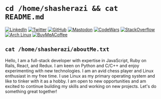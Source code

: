 # `cd /home/shasherazi && cat README.md`

[![LinkedIn](https://img.shields.io/badge/LinkedIn-0077B5?style=for-the-badge&logo=linkedin&logoColor=white)](https://linkedin.com/in/shasherazi)
[![Twitter](https://img.shields.io/badge/Twitter-1DA1F2?style=for-the-badge&logo=twitter&logoColor=white)](https://twitter.com/shasherazi)
[![GitHub](https://img.shields.io/badge/GitHub-100000?style=for-the-badge&logo=github&logoColor=white)](https://github.com/shasherazi)
[![Mastodon](https://img.shields.io/badge/Mastodon-6364FF?style=for-the-badge&logo=Mastodon&logoColor=white)](https://fosstodon.org/@shasherazi)
[![CodeWars](https://img.shields.io/badge/Codewars-B1361E?style=for-the-badge&logo=Codewars&logoColor=white)](https://www.codewars.com/users/shasherazi)
[![StackOverflow](https://img.shields.io/badge/StackOverflow-FE7A16?style=for-the-badge&logo=StackOverflow&logoColor=white)](https://stackoverflow.com/users/14725559/shasherazi)
[![Arch Linux](https://img.shields.io/badge/Arch_Linux-1793D1?style=for-the-badge&logo=arch-linux&logoColor=white)](https://aur.archlinux.org/packages/dmenu-emoji)
[![BuyMeACoffee](https://img.shields.io/badge/Buy%20Me%20a%20Coffee-ffdd00?style=for-the-badge&logo=buy-me-a-coffee&logoColor=black)](https://buymeacoffee.com/syedhassanaskri)

## `cat /home/shasherazi/aboutMe.txt`

Hello, I am a full-stack developer with expertise in JavaScript, Ruby on Rails, React, and Redux. I am keen on Python and C/C++ and enjoy experimenting with new technologies. I am an avid chess player and Linux enthusiast in my free time. I use Linux as my primary operating system and like to tinker with it as a hobby. I am open to new opportunities and am excited to continue building my skills and working on new projects. Let's do something great together!
